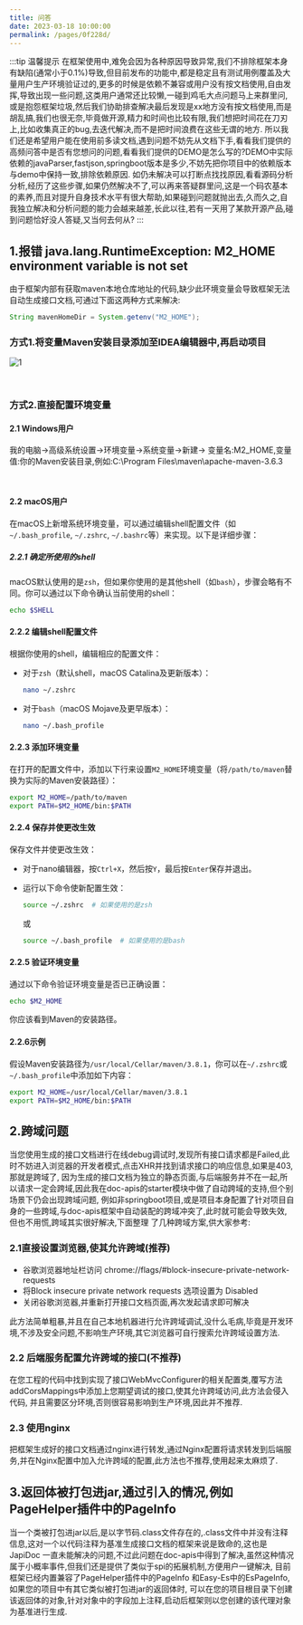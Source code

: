 ```yaml
---
title: 问答
date: 2023-03-18 10:00:00
permalink: /pages/0f228d/
---
```


:::tip 温馨提示
在框架使用中,难免会因为各种原因导致异常,我们不排除框架本身有缺陷(通常小于0.1%)导致,但目前发布的功能中,都是稳定且有测试用例覆盖及大量用户生产环境验证过的,更多的时候是依赖不兼容或用户没有按文档使用,自由发挥,导致出现一些问题,这类用户通常还比较懒,一碰到鸡毛大点问题马上来群里问,或是抱怨框架垃圾,然后我们协助排查解决最后发现是xx地方没有按文档使用,而是胡乱搞,我们也很无奈,毕竟做开源,精力和时间也比较有限,我们想把时间花在刀刃上,比如收集真正的bug,去迭代解决,而不是把时间浪费在这些无谓的地方.
所以我们还是希望用户能在使用前多读文档,遇到问题不妨先从文档下手,看看我们提供的高频问答中是否有您想问的问题,看看我们提供的DEMO是怎么写的?DEMO中实际依赖的javaParser,fastjson,springboot版本是多少,不妨先把你项目中的依赖版本与demo中保持一致,排除依赖原因. 如仍未解决可以打断点找找原因,看看源码分析分析,经历了这些步骤,如果仍然解决不了,可以再来答疑群里问,这是一个码农基本的素养,而且对提升自身技术水平有很大帮助,如果碰到问题就抛出去,久而久之,自我独立解决和分析问题的能力会越来越差,长此以往,若有一天用了某款开源产品,碰到问题恰好没人答疑,又当何去何从?
:::

## 1.报错 java.lang.RuntimeException: M2_HOME environment variable is not set
由于框架内部有获取maven本地仓库地址的代码,缺少此环境变量会导致框架无法自动生成接口文档,可通过下面这两种方式来解决:
```java
String mavenHomeDir = System.getenv("M2_HOME");
```

### 方式1.将变量Maven安装目录添加至IDEA编辑器中,再启动项目
![1](https://iknow.hs.net/b2ea910b-94f5-4934-8ca3-d21dfeb07bc8.png)

<br/>

### 方式2.直接配置环境变量

#### 2.1 Windows用户

我的电脑->高级系统设置->环境变量->系统变量->新建-> 变量名:M2_HOME,变量值:你的Maven安装目录,例如:C:\Program Files\maven\apache-maven-3.6.3 

<br/>

#### 2.2 macOS用户

在macOS上新增系统环境变量，可以通过编辑shell配置文件（如`~/.bash_profile`, `~/.zshrc`, `~/.bashrc`等）来实现。以下是详细步骤：

##### 2.2.1 确定所使用的shell

macOS默认使用的是`zsh`，但如果你使用的是其他shell（如`bash`），步骤会略有不同。你可以通过以下命令确认当前使用的shell：

```sh
echo $SHELL
```

#### 2.2.2 编辑shell配置文件

根据你使用的shell，编辑相应的配置文件：

- 对于`zsh`（默认shell，macOS Catalina及更新版本）：
  ```sh
  nano ~/.zshrc
  ```

- 对于`bash`（macOS Mojave及更早版本）：
  ```sh
  nano ~/.bash_profile
  ```

#### 2.2.3 添加环境变量

在打开的配置文件中，添加以下行来设置`M2_HOME`环境变量（将`/path/to/maven`替换为实际的Maven安装路径）：

```sh
export M2_HOME=/path/to/maven
export PATH=$M2_HOME/bin:$PATH
```

#### 2.2.4 保存并使更改生效

保存文件并使更改生效：

- 对于nano编辑器，按`Ctrl+X`，然后按`Y`，最后按`Enter`保存并退出。
- 运行以下命令使新配置生效：

  ```sh
  source ~/.zshrc  # 如果使用的是zsh
  ```

  或

  ```sh
  source ~/.bash_profile  # 如果使用的是bash
  ```

#### 2.2.5 验证环境变量

通过以下命令验证环境变量是否已正确设置：

```sh
echo $M2_HOME
```

你应该看到Maven的安装路径。

#### 2.2.6示例

假设Maven安装路径为`/usr/local/Cellar/maven/3.8.1`，你可以在`~/.zshrc`或`~/.bash_profile`中添加如下内容：

```sh
export M2_HOME=/usr/local/Cellar/maven/3.8.1
export PATH=$M2_HOME/bin:$PATH
```

## 2.跨域问题
当您使用生成的接口文档进行在线debug调试时,发现所有接口请求都是Failed,此时不妨进入浏览器的开发者模式,点击XHR并找到请求接口的响应信息,如果是403,那就是跨域了,
因为生成的接口文档为独立的静态页面,与后端服务并不在一起,所以请求一定会跨域,因此我在doc-apis的starter模块中做了自动跨域的支持,但个别场景下仍会出现跨域问题,
例如非springboot项目,或是项目本身配置了针对项目自身的一些跨域,与doc-apis框架中自动装配的跨域冲突了,此时就可能会导致失效,但也不用慌,跨域其实很好解决,下面整理
了几种跨域方案,供大家参考:

### 2.1直接设置浏览器,使其允许跨域(推荐)

- 谷歌浏览器地址栏访问 chrome://flags/#block-insecure-private-network-requests
- 将Block insecure private network requests 选项设置为 Disabled
- 关闭谷歌浏览器,并重新打开接口文档页面,再次发起请求即可解决

此方法简单粗暴,并且在自己本地机器进行允许跨域调试,没什么毛病,毕竟是开发环境,不涉及安全问题,不影响生产环境,其它浏览器可自行搜索允许跨域设置方法.

### 2.2 后端服务配置允许跨域的接口(不推荐)

在您工程的代码中找到实现了接口WebMvcConfigurer的相关配置类,覆写方法addCorsMappings中添加上您期望调试的接口,使其允许跨域访问,此方法会侵入代码,
并且需要区分环境,否则很容易影响到生产环境,因此并不推荐.

### 2.3 使用nginx

把框架生成好的接口文档通过nginx进行转发,通过Nginx配置将请求转发到后端服务,并在Nginx配置中加入允许跨域的配置,此方法也不推荐,使用起来太麻烦了.

## 3.返回体被打包进jar,通过引入的情况,例如PageHelper插件中的PageInfo

当一个类被打包进jar以后,是以字节码.class文件存在的,.class文件中并没有注释信息,这对一个以代码注释为基准生成接口文档的框架来说是致命的,这也是JapiDoc
一直未能解决的问题,不过此问题在doc-apis中得到了解决,虽然这种情况属于小概率事件,但我们还是提供了类似于spi的拓展机制,方便用户一键解决,
目前框架已经内置兼容了PageHelper插件中的PageInfo 和Easy-Es中的EsPageInfo,如果您的项目中有其它类似被打包进jar的返回体时,
可以在您的项目根目录下创建该返回体的对象,针对对象中的字段加上注释,启动后框架则以您创建的该代理对象为基准进行生成.




